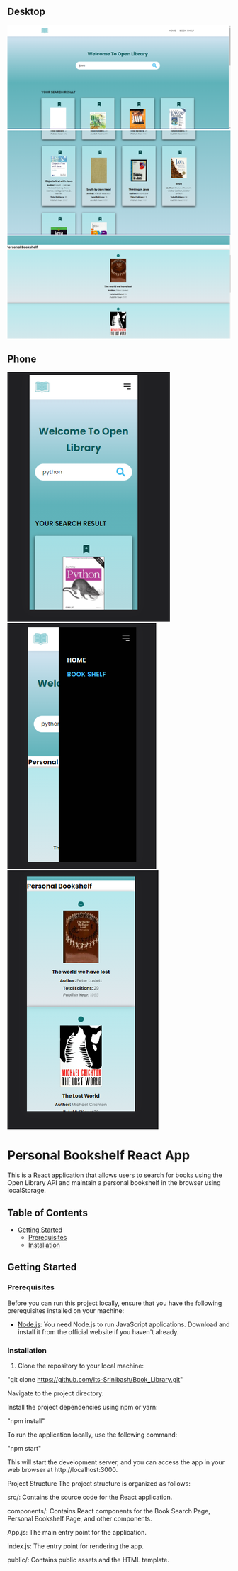 ## Desktop

![Desktop](/src/images/page1.png)
![Desktop](/src/images/page2.png)
![Desktop](/src/images/page3.png)

## Phone

![Desktop](/src/images/page4.png)
![Desktop](/src/images/page5.png)
![Desktop](/src/images/page6.png)

# Personal Bookshelf React App

This is a React application that allows users to search for books using the Open Library API and maintain a personal bookshelf in the browser using localStorage.

## Table of Contents

- [Getting Started](#getting-started)
  - [Prerequisites](#prerequisites)
  - [Installation](#installation)


## Getting Started

### Prerequisites

Before you can run this project locally, ensure that you have the following prerequisites installed on your machine:

- [Node.js](https://nodejs.org/): You need Node.js to run JavaScript applications. Download and install it from the official website if you haven't already.

### Installation

1. Clone the repository to your local machine:

"git clone https://github.com/Its-Srinibash/Book_Library.git"

   Navigate to the project directory:

Install the project dependencies using npm or yarn:

"npm install"

To run the application locally, use the following command:

"npm start"

This will start the development server, and you can access the app in your web browser at http://localhost:3000.

Project Structure
The project structure is organized as follows:

src/: Contains the source code for the React application.

components/: Contains React components for the Book Search Page, Personal Bookshelf Page, and other components.

App.js: The main entry point for the application.

index.js: The entry point for rendering the app.

public/: Contains public assets and the HTML template.
